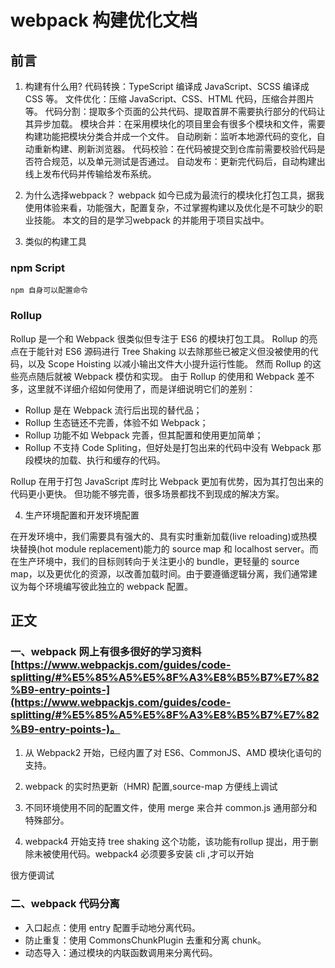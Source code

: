 # webpack 构建优化文档 
## 前言
1. 构建有什么用?
代码转换：TypeScript 编译成 JavaScript、SCSS 编译成 CSS 等。
文件优化：压缩 JavaScript、CSS、HTML 代码，压缩合并图片等。
代码分割：提取多个页面的公共代码、提取首屏不需要执行部分的代码让其异步加载。
模块合并：在采用模块化的项目里会有很多个模块和文件，需要构建功能把模块分类合并成一个文件。
自动刷新：监听本地源代码的变化，自动重新构建、刷新浏览器。
代码校验：在代码被提交到仓库前需要校验代码是否符合规范，以及单元测试是否通过。
自动发布：更新完代码后，自动构建出线上发布代码并传输给发布系统。
2. 为什么选择webpack？
webpack 如今已成为最流行的模块化打包工具，据我使用体验来看，功能强大，配置复杂，不过掌握构建以及优化是不可缺少的职业技能。
本文的目的是学习webpack 的并能用于项目实战中。

3. 类似的构建工具
###  npm Script    
    npm 自身可以配置命令

###  Rollup
Rollup 是一个和 Webpack 很类似但专注于 ES6 的模块打包工具。 Rollup 的亮点在于能针对 ES6 源码进行 Tree Shaking 以去除那些已被定义但没被使用的代码，以及 Scope Hoisting 以减小输出文件大小提升运行性能。 然而 Rollup 的这些亮点随后就被 Webpack 模仿和实现。 由于 Rollup 的使用和 Webpack 差不多，这里就不详细介绍如何使用了，而是详细说明它们的差别：

* Rollup 是在 Webpack 流行后出现的替代品；
* Rollup 生态链还不完善，体验不如 Webpack；
* Rollup 功能不如 Webpack 完善，但其配置和使用更加简单；
* Rollup 不支持 Code Spliting，但好处是打包出来的代码中没有 Webpack 那段模块的加载、执行和缓存的代码。

Rollup 在用于打包 JavaScript 库时比 Webpack 更加有优势，因为其打包出来的代码更小更快。 但功能不够完善，很多场景都找不到现成的解决方案。

4. 生产环境配置和开发环境配置

在开发环境中，我们需要具有强大的、具有实时重新加载(live reloading)或热模块替换(hot module replacement)能力的 source map 和 localhost server。而在生产环境中，我们的目标则转向于关注更小的 bundle，更轻量的 source map，以及更优化的资源，以改善加载时间。由于要遵循逻辑分离，我们通常建议为每个环境编写彼此独立的 webpack 配置。


## 正文

### 一、webpack 网上有很多很好的学习资料[https://www.webpackjs.com/guides/code-splitting/#%E5%85%A5%E5%8F%A3%E8%B5%B7%E7%82%B9-entry-points-](https://www.webpackjs.com/guides/code-splitting/#%E5%85%A5%E5%8F%A3%E8%B5%B7%E7%82%B9-entry-points-)。

1. 从 Webpack2 开始，已经内置了对 ES6、CommonJS、AMD 模块化语句的支持。

2. webpack 的实时热更新（HMR) 配置,source-map 方便线上调试

3. 不同环境使用不同的配置文件，使用 merge 来合并 common.js 通用部分和特殊部分。

4. webpack4 开始支持 tree shaking 这个功能，该功能有rollup 提出，用于删除未被使用代码。webpack4 必须要多安装 cli ,才可以开始

很方便调试

### 二、webpack 代码分离

* 入口起点：使用 entry 配置手动地分离代码。
* 防止重复：使用 CommonsChunkPlugin 去重和分离 chunk。
* 动态导入：通过模块的内联函数调用来分离代码。

